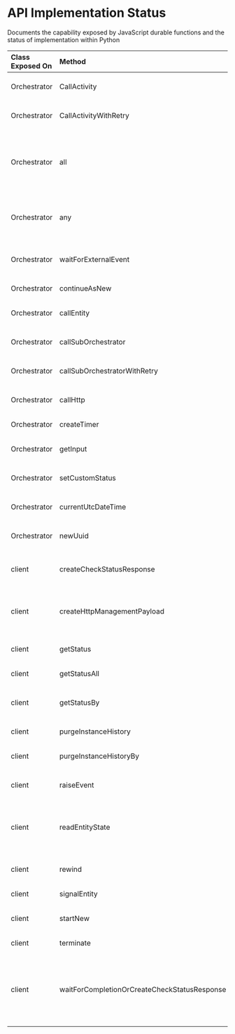 # API Implementation Status

Documents the capability exposed by JavaScript durable functions and the status of implementation within Python

| Class Exposed On	| Method	| In Python?	| Documentation |
| :---------------- | :-------- | :------------ | :------------ |
| Orchestrator | CallActivity | yes | Schedules an activity function named `name` for execution.
| Orchestrator | CallActivityWithRetry	| yes | Schedules an activity function named `name` for execution with retry options.
| Orchestrator | all | yes | Similar to Promise.all. When called with `yield` or `return`, returns an array containing the results of all [[Task]]s passed to it. It returns when all of the [[Task]] instances have completed.
| Orchestrator | any | yes | Similar to Promise.race. When called with `yield` or `return`, returns the first [[Task]] instance to complete.
| Orchestrator | waitForExternalEvent	| yes | Waits asynchronously for an event to be raised with the name `name` and returns the event data.
| Orchestrator | continueAsNew	| yes | Restarts the orchestration by clearing its history.
| Orchestrator | callEntity | TBD | Calls an operation on an entity, passing an argument, and waits for it to complete.
| Orchestrator | callSubOrchestrator| TBD |Schedules an orchestration function named `name` for execution.
| Orchestrator | callSubOrchestratorWithRetry |	TBD | Schedules an orchestrator function named `name` for execution with retry options.
| Orchestrator | callHttp | yes | Schedules a durable HTTP call to the specified endpoint.
| Orchestrator | createTimer | yes | Creates a durable timer that expires at a specified time.
| Orchestrator | getInput | no | Gets the input of the current orchestrator function as a deserialized value.
| Orchestrator | setCustomStatus | no | Sets the JSON-serializable status of the current orchestrator function.
| Orchestrator | currentUtcDateTime | yes | Gets the current date/time in a way that is safe for use by orchestrator functions.
| Orchestrator | newUuid | yes | Creates a new GUID that is safe for replay within an orchestration or operation.
| client | createCheckStatusResponse | yes| Creates an HTTP response that is useful for checking the status of the specified instance.
| client | createHttpManagementPayload | no | Creates an [[HttpManagementPayload]] object that contains instance management HTTP endpoints.
| client | getStatus | yes | Gets the status of the specified orchestration instance.
| client | getStatusAll | yes | Gets the status of all orchestration instances. 
| client | getStatusBy | yes | Gets the status of all orchestration instances that match the specified conditions.
| client | purgeInstanceHistory | yes | Purge the history for a concrete instance.
| client | purgeInstanceHistoryBy | yes | Purge the orchestration history for instances that match the conditions.
| client | raiseEvent | yes | Sends an event notification message to a waiting orchestration instance.
| client | readEntityState | TBD | Tries to read the current state of an entity. Returns undefined if the entity does not exist, or if the JSON-serialized state of the entity is larger than 16KB.
| client | rewind | TBD | Rewinds the specified failed orchestration instance with a reason.
| client | signalEntity | TBD | Signals an entity to perform an operation.
| client | startNew | yes | Starts a new instance of the specified orchestrator function.
| client | terminate | yes | Terminates a running orchestration instance.
| client | waitForCompletionOrCreateCheckStatusResponse | yes | Creates an HTTP response which either contains a payload of management URLs for a non-completed instance or contains the payload containing the output of the completed orchestration. 
